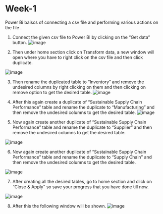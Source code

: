 # Week-1
Power Bi baiscs of connecting a csv file and performing various actions on the file .
1.	Connect the given csv file to Power BI by clicking on the “Get data” button.
 ![image](https://github.com/user-attachments/assets/e4e0e269-7eb7-41c5-b432-1eb2d48ddbfb)

2.	Then under home section click on Transform data, a new window will open where you have to right click on the csv file and then click duplicate.

 ![image](https://github.com/user-attachments/assets/2951bd12-8f11-4bbd-a09f-c14037becd91)

 

3.	Then rename the duplicated table to “Inventory” and remove the undesired columns by right clicking on them and then clicking on remove option to get the desired table.
![image](https://github.com/user-attachments/assets/b249aef0-4443-45b1-a16f-44eba8951f34)

 

4.	After this again create a duplicate of “Sustainable Supply Chain Performance” table and rename the duplicate to “Manufacturing” and then remove the undesired columns to get the desired table.
![image](https://github.com/user-attachments/assets/78cfe032-5dd4-4f0c-8e92-37cad650342e)

 

5.	Now again create another duplicate of “Sustainable Supply Chain Performance” table and rename the duplicate to “Supplier” and then remove the undesired columns to get the desired table.

 ![image](https://github.com/user-attachments/assets/3a59a657-b80d-4d13-8676-fcba18638ba7)


6.	Now again create another duplicate of “Sustainable Supply Chain Performance” table and rename the duplicate to “Supply Chain” and then remove the undesired columns to get the desired table.

 ![image](https://github.com/user-attachments/assets/1445140a-810b-4dbd-8939-9fcbcc032af8)


7.	After creating all the desired tables, go to home section and click on “Close & Apply” so save your progress that you have done till now.

 ![image](https://github.com/user-attachments/assets/8e2dc038-2700-4c49-a6ad-0a6dc18fa61f)


8.	After this the following window will be shown.
 ![image](https://github.com/user-attachments/assets/a1eb01f7-35c0-446f-ac3f-c5f757c5ccd6)


